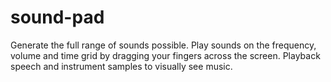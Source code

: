 # sound-pad

Generate the full range of sounds possible. Play sounds on the frequency, volume and time grid by dragging your fingers across the screen. Playback speech and instrument samples to  visually see music.
